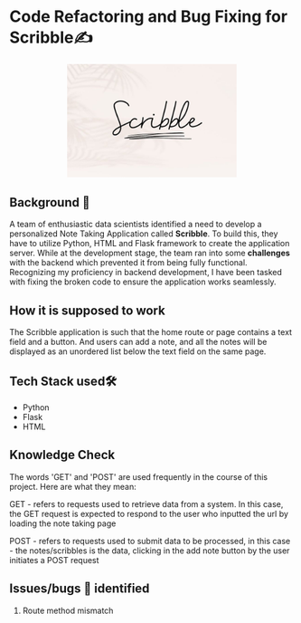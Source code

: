 # Code Refactoring and Bug Fixing for Scribble✍

<p align="center">
    <img width="300" src="https://github.com/HannahIgboke/Code-Refactoring-and-Bug-Fixing-for-Scribble/blob/main/Files/Images/Scribble.jpg" alt="Scribble">
</p>

## Background 📃

A team of enthusiastic data scientists identified a need to develop a personalized Note Taking Application called **Scribble**. To build this, they have to utilize Python, HTML and Flask framework to create the application server. While at the development stage, the team ran into some **challenges** with the backend which prevented it from being fully functional. Recognizing my proficiency in backend development, I have been tasked with fixing the broken code to ensure the application works seamlessly.

## How it is supposed to work

The Scribble application is such that the home route or page contains a text field and a button. And users can add a note, and all the notes will be displayed as an unordered list below the text field on the same page.


## Tech Stack used🛠

- Python
- Flask
- HTML

## Knowledge Check

The words 'GET' and 'POST' are used frequently in the course of this project. Here are what they mean:

GET - refers to requests used to retrieve data from a system. In this case, the GET request is expected to respond to the user who inputted the url by loading the note taking page

POST - refers to requests used to submit data to be processed, in this case - the notes/scribbles is the data, clicking in the add note button by the user initiates a POST request



## Issues/bugs 🐛 identified

1. Route method mismatch

